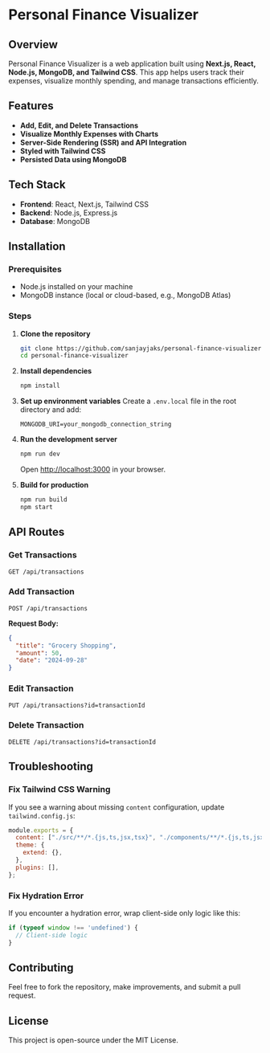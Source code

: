 # Personal Finance Visualizer

## Overview
Personal Finance Visualizer is a web application built using **Next.js, React, Node.js, MongoDB, and Tailwind CSS**. This app helps users track their expenses, visualize monthly spending, and manage transactions efficiently.

## Features
- **Add, Edit, and Delete Transactions**
- **Visualize Monthly Expenses with Charts**
- **Server-Side Rendering (SSR) and API Integration**
- **Styled with Tailwind CSS**
- **Persisted Data using MongoDB**

## Tech Stack
- **Frontend**: React, Next.js, Tailwind CSS
- **Backend**: Node.js, Express.js
- **Database**: MongoDB

## Installation
### Prerequisites
- Node.js installed on your machine
- MongoDB instance (local or cloud-based, e.g., MongoDB Atlas)

### Steps
1. **Clone the repository**
   ```bash
   git clone https://github.com/sanjayjaks/personal-finance-visualizer.git
   cd personal-finance-visualizer
   ```

2. **Install dependencies**
   ```bash
   npm install
   ```

3. **Set up environment variables**
   Create a `.env.local` file in the root directory and add:
   ```env
   MONGODB_URI=your_mongodb_connection_string
   ```

4. **Run the development server**
   ```bash
   npm run dev
   ```
   Open [http://localhost:3000](http://localhost:3000) in your browser.

5. **Build for production**
   ```bash
   npm run build
   npm start
   ```

## API Routes
### Get Transactions
```http
GET /api/transactions
```
### Add Transaction
```http
POST /api/transactions
```
**Request Body:**
```json
{
  "title": "Grocery Shopping",
  "amount": 50,
  "date": "2024-09-28"
}
```
### Edit Transaction
```http
PUT /api/transactions?id=transactionId
```
### Delete Transaction
```http
DELETE /api/transactions?id=transactionId
```

## Troubleshooting
### Fix Tailwind CSS Warning
If you see a warning about missing `content` configuration, update `tailwind.config.js`:
```js
module.exports = {
  content: ["./src/**/*.{js,ts,jsx,tsx}", "./components/**/*.{js,ts,jsx,tsx}"],
  theme: {
    extend: {},
  },
  plugins: [],
};
```
### Fix Hydration Error
If you encounter a hydration error, wrap client-side only logic like this:
```js
if (typeof window !== 'undefined') {
  // Client-side logic
}
```

## Contributing
Feel free to fork the repository, make improvements, and submit a pull request.

## License
This project is open-source under the MIT License.

